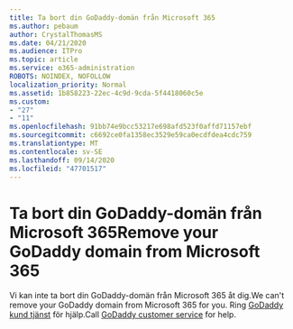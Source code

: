 ```yaml
---
title: Ta bort din GoDaddy-domän från Microsoft 365
ms.author: pebaum
author: CrystalThomasMS
ms.date: 04/21/2020
ms.audience: ITPro
ms.topic: article
ms.service: o365-administration
ROBOTS: NOINDEX, NOFOLLOW
localization_priority: Normal
ms.assetid: 1b858223-22ec-4c9d-9cda-5f4418060c5e
ms.custom:
- "27"
- "11"
ms.openlocfilehash: 91bb74e9bcc53217e698afd523f0affd71157ebf
ms.sourcegitcommit: c6692ce0fa1358ec3529e59ca0ecdfdea4cdc759
ms.translationtype: MT
ms.contentlocale: sv-SE
ms.lasthandoff: 09/14/2020
ms.locfileid: "47701517"
---
```

# <a name="remove-your-godaddy-domain-from-microsoft-365"></a><span data-ttu-id="e8f98-102">Ta bort din GoDaddy-domän från Microsoft 365</span><span class="sxs-lookup"><span data-stu-id="e8f98-102">Remove your GoDaddy domain from Microsoft 365</span></span>

<span data-ttu-id="e8f98-103">Vi kan inte ta bort din GoDaddy-domän från Microsoft 365 åt dig.</span><span class="sxs-lookup"><span data-stu-id="e8f98-103">We can't remove your GoDaddy domain from Microsoft 365 for you.</span></span> <span data-ttu-id="e8f98-104">Ring [GoDaddy kund tjänst](https://aka.ms/contact-godaddy) för hjälp.</span><span class="sxs-lookup"><span data-stu-id="e8f98-104">Call [GoDaddy customer service](https://aka.ms/contact-godaddy) for help.</span></span>
  